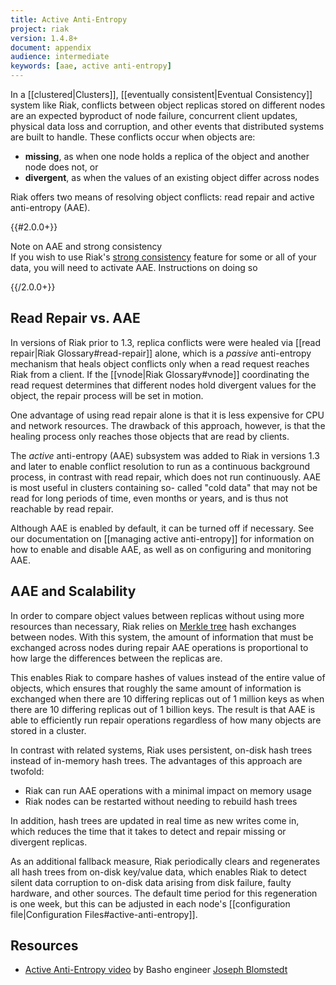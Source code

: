 ```yaml
---
title: Active Anti-Entropy
project: riak
version: 1.4.8+
document: appendix
audience: intermediate
keywords: [aae, active anti-entropy]
---
```


In a [[clustered|Clusters]], [[eventually consistent|Eventual
Consistency]] system like Riak, conflicts between object replicas stored
on different nodes are an expected byproduct of node failure, concurrent
client updates, physical data loss and corruption, and other events that
distributed systems are built to handle. These conflicts occur when
objects are:

* **missing**, as when one node holds a replica of the object and another node does not, or
* **divergent**, as when the values of an existing object differ across nodes

Riak offers two means of resolving object conflicts: read repair and
active anti-entropy (AAE).

{{#2.0.0+}}

<div class="note">
<div class="title">Note on AAE and strong consistency</div>
If you wish to use Riak's <a href="/riak/dev/advanced/strong-consistency">strong consistency</a>
feature for some or all of your data, you will need to activate AAE.
Instructions on doing so 
</div>

{{/2.0.0+}}

## Read Repair vs. AAE

In versions of Riak prior to 1.3, replica conflicts were were healed via
[[read repair|Riak Glossary#read-repair]] alone, which is a _passive_
anti-entropy mechanism that heals object conflicts only when a read
request reaches Riak from a client. If the [[vnode|Riak Glossary#vnode]]
coordinating the read request determines that different nodes hold
divergent values for the object, the repair process will be set in
motion.

One advantage of using read repair alone is that it is less expensive
for CPU and network resources. The drawback of this approach, however,
is that the healing process only reaches those objects that are read by
clients.

The _active_ anti-entropy (AAE) subsystem was added to Riak in
versions 1.3 and later to enable conflict resolution to run as a
continuous background process, in contrast with read repair, which does
not run continuously. AAE is most useful in clusters containing so-
called "cold data" that may not be read for long periods of time, even
months or years, and is thus not reachable by read repair.

Although AAE is enabled by default, it can be turned off if necessary.
See our documentation on [[managing active anti-entropy]] for
information on how to enable and disable AAE, as well as on configuring
and monitoring AAE.

## AAE and Scalability

In order to compare object values between replicas without using more
resources than necessary, Riak relies on [Merkle tree](http://en.wikipedia.org/wiki/Merkle_tree)
hash exchanges between nodes. With this system, the amount of
information that must be exchanged across nodes during repair AAE
operations is proportional to how large the differences between the
replicas are.

This enables Riak to compare hashes of values instead of
the entire value of objects, which ensures that roughly the same amount
of information is exchanged when there are 10 differing replicas out of
1 million keys as when there are 10 differing replicas out of 1 billion
keys. The result is that AAE is able to efficiently run repair
operations regardless of how many objects are stored in a cluster.

In contrast with related systems, Riak uses persistent, on-disk hash
trees instead of in-memory hash trees. The advantages of this approach
are twofold:

* Riak can run AAE operations with a minimal impact on memory usage
* Riak nodes can be restarted without needing to rebuild hash trees

In addition, hash trees are updated in real time as new writes come in,
which reduces the time that it takes to detect and repair missing or
divergent replicas.

As an additional fallback measure, Riak periodically clears and
regenerates all hash trees from on-disk key/value data, which enables
Riak to detect silent data corruption to on-disk data arising from disk
failure, faulty hardware, and other sources. The default time period for
this regeneration is one week, but this can be adjusted in each node's
[[configuration file|Configuration Files#active-anti-entropy]].

## Resources

* [Active Anti-Entropy video](http://coffee.jtuple.com/video/AAE.html) by Basho engineer [Joseph Blomstedt](https://github.com/jtuple)

